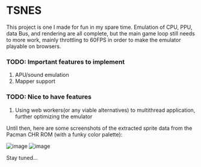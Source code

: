 # TSNES

This project is one I made for fun in my spare time. Emulation of CPU, PPU, data Bus, and rendering are all complete, but the main game loop still needs to more work, mainly throttling to 60FPS in order to make the emulator playable on browsers.

### TODO: Important features to implement

1. APU/sound emulation
2. Mapper support

### TODO: Nice to have features
1. Using web workers(or any viable alternatives) to multithread application, further optimizing the emulator

Until then, here are some screenshots of the extracted sprite data from the Pacman CHR ROM (with a funky color palette):

![image](https://github.com/a-N21029/TSNES_emulator/assets/92868415/a5485dfc-9bac-403c-943f-bd653f3f3049)
![image](https://github.com/a-N21029/TSNES_emulator/assets/92868415/facaf700-2704-4af4-91b7-af261a1c6147)

Stay tuned...
